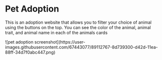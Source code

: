 # Pet Adoption
<p>This is an adoption website that allows you to filter your choice of animal using the buttons on the top. You can see the color of the animal, animal trait, and animal name in each of the animals cards</p>
![pet adoption screenshot](https://user-images.githubusercontent.com/67443077/89112767-8d739300-d42d-11ea-88ff-34d7f0abc447.png)
